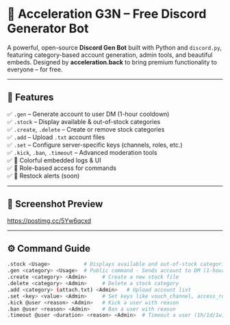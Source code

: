 # 🚀 Acceleration G3N – Free Discord Generator Bot

A powerful, open-source **Discord Gen Bot** built with Python and `discord.py`, featuring category-based account generation, admin tools, and beautiful embeds. Designed by **acceleration.back** to bring premium functionality to everyone – for free.

---

## 🧩 Features

✅ `.gen` – Generate account to user DM (1-hour cooldown)  
✅ `.stock` – Display available & out-of-stock categories  
✅ `.create`, `.delete` – Create or remove stock categories  
✅ `.add` – Upload `.txt` account files  
✅ `.set` – Configure server-specific keys (channels, roles, etc.)  
✅ `.kick`, `.ban`, `.timeout` – Advanced moderation tools  
✅ 🎨 Colorful embedded logs & UI  
✅ 🔐 Role-based access for commands  
✅ 🔔 Restock alerts (soon)  

---

## 📸 Screenshot Preview

https://postimg.cc/5Yw6qcxd

---

## ⚙️ Command Guide

```bash
.stock <Usage>           # Displays available and out-of-stock categories  
.gen <category> <Usage>  # Public command - Sends account to DM (1-hour cooldown)  
.create <category> <Admin>     # Create a new stock file  
.delete <category> <Admin>     # Delete a stock category  
.add <category> (attach.txt) <Admin>   # Upload account list  
.set <key> <value> <Admin>     # Set keys like vouch_channel, access_role, etc.  
.kick @user <reason> <Admin>   # Kick a user with reason  
.ban @user <reason> <Admin>    # Ban a user with reason  
.timeout @user <duration> <reason> <Admin>  # Timeout a user (1h/1d/1w)
